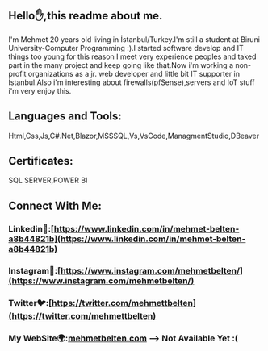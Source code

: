 ## Hello✋,this readme about me.
I'm Mehmet 20 years old living in İstanbul/Turkey.I'm still a student at Biruni University-Computer Programming :).I started software develop and IT things too young for this reason I meet very experience peoples and taked part in the many project and keep going like that.Now i'm working a non-profit organizations as a jr. web developer and little bit IT supporter in İstanbul.Also i'm interesting about firewalls(pfSense),servers and IoT stuff i'm very enjoy this.

## Languages and Tools:
Html,Css,Js,C#.Net,Blazor,MSSSQL,Vs,VsCode,ManagmentStudio,DBeaver

## Certificates:
SQL SERVER,POWER BI

## Connect With Me:
### Linkedin💼:[https://www.linkedin.com/in/mehmet-belten-a8b44821b](https://www.linkedin.com/in/mehmet-belten-a8b44821b)
### Instagram📱:[https://www.instagram.com/mehmetbelten/](https://www.instagram.com/mehmetbelten/)
### Twitter🐦:[https://twitter.com/mehmettbelten](https://twitter.com/mehmettbelten)
### My WebSite🌍:[mehmetbelten.com](mehmetbelten.com) --> Not Available Yet :(
